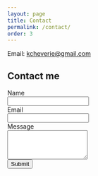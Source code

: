 ```yaml
---
layout: page
title: Contact
permalink: /contact/
order: 3
---
```


Email: <a href="mailto:kcheverie@gmail.com">kcheverie@gmail.com</a>

<h2>Contact me</h2>
<form class="form-horizontal" action="https://getsimpleform.com/messages?form_api_token=47b80ec38be59b96d3cd18c6af3db28a" method="post">
  <!-- the redirect_to is optional, the form will redirect to the referrer on submission -->
  <input type='hidden'/>
  <!-- all your input fields here.... -->
  <div class="form-group">
    <label class="control-label col-sm-3">Name</label>
    <div class="col-sm-9">
      <input class="form-control" type='text' name='name' />
    </div>
  </div>

  <div class="form-group">
    <label class="control-label col-sm-3">Email</label>
    <div class="col-sm-9">
      <input class="form-control" type='text' name='email' />
    </div>
  </div>

  <div class="form-group">
    <label class="control-label col-sm-3">Message</label>
    <div class="col-sm-9">
      <textarea class="form-control" rows="4" name="message"></textarea>
    </div>
  </div>
    
  <div class="form-group">
    <div class="col-sm-offset-3 col-sm-9">
      <input class="btn btn-default" type='submit' value='Submit' />
    </div>
  </div>
</form>

